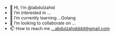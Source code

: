 - 👋 Hi, I’m @iabdulzahid
- 👀 I’m interested in ...
- 🌱 I’m currently learning ...Golang
- 💞️ I’m looking to collaborate on ...
- 📫 How to reach me ...abdulzahidddd@gmail.com

<!---
abdulzahidddd/abdulzahidddd is a ✨ special ✨ repository because its `README.md` (this file) appears on your GitHub profile.
You can click the Preview link to take a look at your changes.
--->

